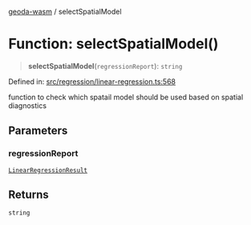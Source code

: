 [geoda-wasm](../globals.md) / selectSpatialModel

# Function: selectSpatialModel()

> **selectSpatialModel**(`regressionReport`): `string`

Defined in: [src/regression/linear-regression.ts:568](https://github.com/GeoDaCenter/geoda-lib/blob/d16e85157b1f26754a712ea4c9a3cf18ab0e7b74/src/js/src/regression/linear-regression.ts#L568)

function to check which spatail model should be used based on spatial diagnostics

## Parameters

### regressionReport

[`LinearRegressionResult`](../type-aliases/LinearRegressionResult.md)

## Returns

`string`
